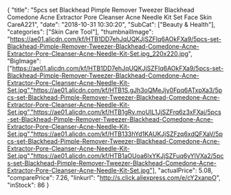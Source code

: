 {
	"title": "5pcs set Blackhead Pimple Remover Tweezer Blackhead Comedone Acne Extractor Pore Cleanser Acne Needle Kit Set Face Skin CareA221",
	"date": "2018-10-31 10:30:20",
	"SubCat": ["Beauty & Health"],
	"categories": ["Skin Care Tool"],
	"thumbnailImage": "https://ae01.alicdn.com/kf/HTB1DD7ehJqUQKJjSZFIq6AOkFXa9/5pcs-set-Blackhead-Pimple-Remover-Tweezer-Blackhead-Comedone-Acne-Extractor-Pore-Cleanser-Acne-Needle-Kit-Set.jpg_220x220.jpg",
	"BigImage": ["https://ae01.alicdn.com/kf/HTB1DD7ehJqUQKJjSZFIq6AOkFXa9/5pcs-set-Blackhead-Pimple-Remover-Tweezer-Blackhead-Comedone-Acne-Extractor-Pore-Cleanser-Acne-Needle-Kit-Set.jpg","https://ae01.alicdn.com/kf/HTB1S.gJh3oQMeJjy0Fpq6ATxpXa3/5pcs-set-Blackhead-Pimple-Remover-Tweezer-Blackhead-Comedone-Acne-Extractor-Pore-Cleanser-Acne-Needle-Kit-Set.jpg","https://ae01.alicdn.com/kf/HTB1gRy.moUIL1JjSZFrq6z3xFXaj/5pcs-set-Blackhead-Pimple-Remover-Tweezer-Blackhead-Comedone-Acne-Extractor-Pore-Cleanser-Acne-Needle-Kit-Set.jpg","https://ae01.alicdn.com/kf/HTB133hYd1KAUKJjSZFzq6xdQFXaV/5pcs-set-Blackhead-Pimple-Remover-Tweezer-Blackhead-Comedone-Acne-Extractor-Pore-Cleanser-Acne-Needle-Kit-Set.jpg","https://ae01.alicdn.com/kf/HTB1aOUoa6lxYKJjSZFuq6yYlVXa2/5pcs-set-Blackhead-Pimple-Remover-Tweezer-Blackhead-Comedone-Acne-Extractor-Pore-Cleanser-Acne-Needle-Kit-Set.jpg"],
	"actualPrice": 5.08,
	"comparePrice": 7.26,
	"linkurl": "http://s.click.aliexpress.com/e/cY2xanpO",
	"inStock": 86
}
